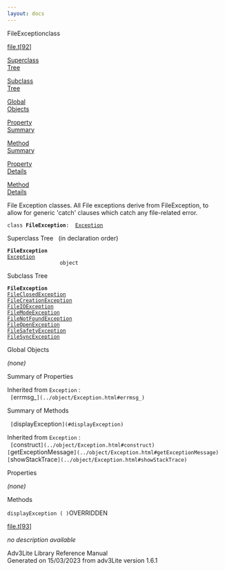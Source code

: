 ```yaml
---
layout: docs
---
```

<span class="title">FileException</span><span class="type">class</span>

[file.t](../file/file.t.html)\[[92](../source/file.t.html#92)\]

[Superclass  
Tree](#_SuperClassTree_)

[Subclass  
Tree](#_SubClassTree_)

[Global  
Objects](#_ObjectSummary_)

[Property  
Summary](#_PropSummary_)

[Method  
Summary](#_MethodSummary_)

[Property  
Details](#_Properties_)

[Method  
Details](#_Methods_)



File Exception classes. All File exceptions derive from FileException,
to allow for generic 'catch' clauses which catch any file-related error.

`class `**`FileException`**` :   `[`Exception`](../object/Exception.html)



<span id="_SuperClassTree_"></span>



<span class="hdln">Superclass Tree</span>   (in declaration order)



**`FileException`**  
[`Exception`](../object/Exception.html)  
`                 object`  
<span id="_SubClassTree_"></span>



<span class="hdln">Subclass Tree</span>  



**`FileException`**  
[`FileClosedException`](../object/FileClosedException.html)  
[`FileCreationException`](../object/FileCreationException.html)  
[`FileIOException`](../object/FileIOException.html)  
[`FileModeException`](../object/FileModeException.html)  
[`FileNotFoundException`](../object/FileNotFoundException.html)  
[`FileOpenException`](../object/FileOpenException.html)  
[`FileSafetyException`](../object/FileSafetyException.html)  
[`FileSyncException`](../object/FileSyncException.html)  
<span id="_ObjectSummary_"></span>



<span class="hdln">Global Objects</span>  



*(none)* <span id="_PropSummary_"></span>



<span class="hdln">Summary of Properties</span>  





Inherited from `Exception` :  
` [`errmsg_`](../object/Exception.html#errmsg_)  `

<span id="_MethodSummary_"></span>



<span class="hdln">Summary of Methods</span>  



` [`displayException`](#displayException)  `

Inherited from `Exception` :  
` [`construct`](../object/Exception.html#construct)  [`getExceptionMessage`](../object/Exception.html#getExceptionMessage)  [`showStackTrace`](../object/Exception.html#showStackTrace)  `

<span id="_Properties_"></span>



<span class="hdln">Properties</span>  



*(none)* <span id="_Methods_"></span>



<span class="hdln">Methods</span>  



<span id="displayException"></span>

`displayException ( )`<span class="rem">OVERRIDDEN</span>

[file.t](../file/file.t.html)\[[93](../source/file.t.html#93)\]



*no description available*





Adv3Lite Library Reference Manual  
Generated on 15/03/2023 from adv3Lite version 1.6.1


